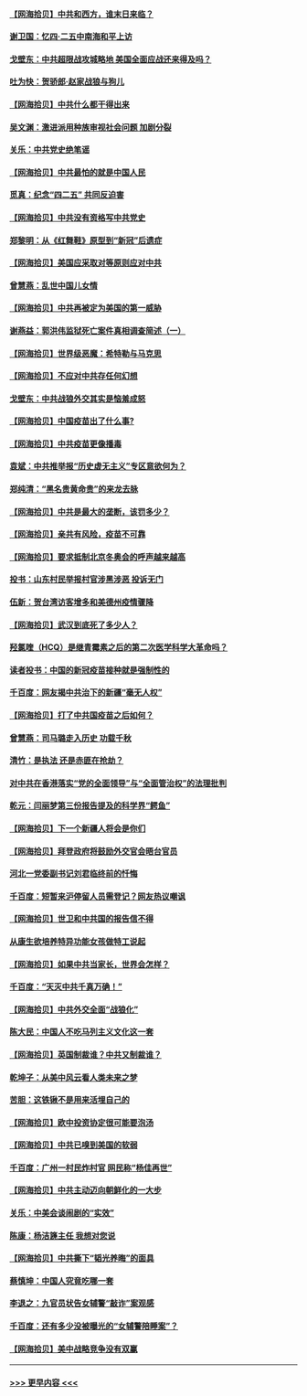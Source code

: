 #### [【网海拾贝】中共和西方，谁末日来临？](../pages/nsc993/n12903482.md?t=04251901) 
#### [谢卫国：忆四‧二五中南海和平上访](../pages/nsc993/n12902192.md?t=04251901) 
#### [戈壁东：中共超限战攻城略地 美国全面应战还来得及吗？](../pages/nsc993/n12902297.md?t=04251901) 
#### [吐为快：贺骄郎‧赵家战狼与狗儿](../pages/nsc993/n12902280.md?t=04251901) 
#### [【网海拾贝】中共什么都干得出来](../pages/nsc993/n12897500.md?t=04251901) 
#### [吴文渊：激进派用种族审视社会问题 加剧分裂](../pages/nsc993/n12893881.md?t=04251901) 
#### [关乐：中共党史绝笔谣](../pages/nsc993/n12897270.md?t=04251901) 
#### [【网海拾贝】中共最怕的就是中国人民](../pages/nsc993/n12894705.md?t=04251901) 
#### [觅真：纪念“四二五” 共同反迫害](../pages/nsc993/n12894553.md?t=04251901) 
#### [【网海拾贝】中共没有资格写中共党史](../pages/nsc993/n12892231.md?t=04251901) 
#### [郑黎明：从《红舞鞋》原型到“新冠”后遗症](../pages/nsc993/n12890469.md?t=04251901) 
#### [【网海拾贝】美国应采取对等原则应对中共](../pages/nsc993/n12889176.md?t=04251901) 
#### [曾慧燕：乱世中国儿女情](../pages/nsc993/n12887931.md?t=04251901) 
#### [【网海拾贝】中共再被定为美国的第一威胁](../pages/nsc993/n12887580.md?t=04251901) 
#### [谢燕益：郭洪伟监狱死亡案件真相调查简述（一）](../pages/nsc993/n12885648.md?t=04251901) 
#### [【网海拾贝】世界级恶魔：希特勒与马克思](../pages/nsc993/n12884062.md?t=04251901) 
#### [【网海拾贝】不应对中共存任何幻想](../pages/nsc993/n12881460.md?t=04251901) 
#### [戈壁东：中共战狼外交其实是恼羞成怒](../pages/nsc993/n12880392.md?t=04251901) 
#### [【网海拾贝】中国疫苗出了什么事?](../pages/nsc993/n12879124.md?t=04251901) 
#### [【网海拾贝】中共疫苗更像播毒](../pages/nsc993/n12876631.md?t=04251901) 
#### [袁斌：中共推举报“历史虚无主义”专区意欲何为？](../pages/nsc993/n12876530.md?t=04251901) 
#### [郑纯清：“黑名贵黄命贵”的来龙去脉](../pages/nsc993/n12875589.md?t=04251901) 
#### [【网海拾贝】中共是最大的垄断，该罚多少？](../pages/nsc993/n12874006.md?t=04251901) 
#### [【网海拾贝】亲共有风险，疫苗不可靠](../pages/nsc993/n12872224.md?t=04251901) 
#### [【网海拾贝】要求抵制北京冬奥会的呼声越来越高](../pages/nsc993/n12868962.md?t=04251901) 
#### [投书：山东村民举报村官涉黑涉恶 投诉无门](../pages/nsc993/n12869726.md?t=04251901) 
#### [伍新：贺台湾访客增多和美德州疫情骤降](../pages/nsc993/n12865651.md?t=04251901) 
#### [【网海拾贝】武汉到底死了多少人？](../pages/nsc993/n12863707.md?t=04251901) 
#### [羟氯喹（HCQ）是继青霉素之后的第二次医学科学大革命吗？](../pages/nsc993/n12638564.md?t=04251901) 
#### [读者投书：中国的新冠疫苗接种就是强制性的](../pages/nsc993/n12859932.md?t=04251901) 
#### [千百度：网友揭中共治下的新疆“毫无人权”](../pages/nsc993/n12858385.md?t=04251901) 
#### [【网海拾贝】打了中共国疫苗之后如何？](../pages/nsc993/n12857866.md?t=04251901) 
#### [曾慧燕：司马璐走入历史 功载千秋](../pages/nsc993/n12856996.md?t=04251901) 
#### [清竹：是执法 还是赤匪在抢劫？](../pages/nsc993/n12856952.md?t=04251901) 
#### [对中共在香港落实“党的全面领导”与“全面管治权”的法理批判](../pages/nsc993/n12856929.md?t=04251901) 
#### [乾元：闫丽梦第三份报告提及的科学界“鳄鱼”](../pages/nsc993/n12855985.md?t=04251901) 
#### [【网海拾贝】下一个新疆人将会是你们](../pages/nsc993/n12855864.md?t=04251901) 
#### [【网海拾贝】拜登政府将鼓励外交官会晤台官员](../pages/nsc993/n12853615.md?t=04251901) 
#### [河北一党委副书记刘君临终前的忏悔](../pages/nsc993/n12849420.md?t=04251901) 
#### [千百度：短暂来沪停留人员需登记？网友热议嘲讽](../pages/nsc993/n12853497.md?t=04251901) 
#### [【网海拾贝】世卫和中共国的报告信不得](../pages/nsc993/n12850902.md?t=04251901) 
#### [从康生欲培养特异功能女孩做特工说起](../pages/nsc993/n12849289.md?t=04251901) 
#### [【网海拾贝】如果中共当家长，世界会怎样？](../pages/nsc993/n12848436.md?t=04251901) 
#### [千百度：“天灭中共千真万确！”](../pages/nsc993/n12845659.md?t=04251901) 
#### [【网海拾贝】中共外交全面“战狼化”](../pages/nsc993/n12845607.md?t=04251901) 
#### [陈大民：中国人不吃马列主义文化这一套](../pages/nsc993/n12842496.md?t=04251901) 
#### [【网海拾贝】英国制裁谁？中共又制裁谁？](../pages/nsc993/n12840909.md?t=04251901) 
#### [乾坤子：从美中风云看人类未来之梦](../pages/nsc993/n12840590.md?t=04251901) 
#### [苦胆：这铁锹不是用来活埋自己的](../pages/nsc993/n12839512.md?t=04251901) 
#### [【网海拾贝】欧中投资协定很可能要泡汤](../pages/nsc993/n12835122.md?t=04251901) 
#### [【网海拾贝】中共已嗅到美国的软弱](../pages/nsc993/n12832411.md?t=04251901) 
#### [千百度：广州一村民炸村官 网民称“杨佳再世”](../pages/nsc993/n12832380.md?t=04251901) 
#### [【网海拾贝】中共主动迈向朝鲜化的一大步](../pages/nsc993/n12829887.md?t=04251901) 
#### [关乐：中美会谈闹剧的“实效”](../pages/nsc993/n12826698.md?t=04251901) 
#### [陈康：杨洁篪主任  我想对您说](../pages/nsc993/n12826609.md?t=04251901) 
#### [【网海拾贝】中共撕下“韬光养晦”的面具](../pages/nsc993/n12826459.md?t=04251901) 
#### [蔡慎坤：中国人究竟吃哪一套](../pages/nsc993/n12826010.md?t=04251901) 
#### [李退之：九官员状告女辅警“敲诈”案观感](../pages/nsc993/n12823984.md?t=04251901) 
#### [千百度：还有多少没被曝光的“女辅警陪睡案”？](../pages/nsc993/n12822136.md?t=04251901) 
#### [【网海拾贝】美中战略竞争没有双赢](../pages/nsc993/n12822105.md?t=04251901) 

----
#### [ >>> 更早内容 <<< ](../indexes/nsc993-earlier.md)

